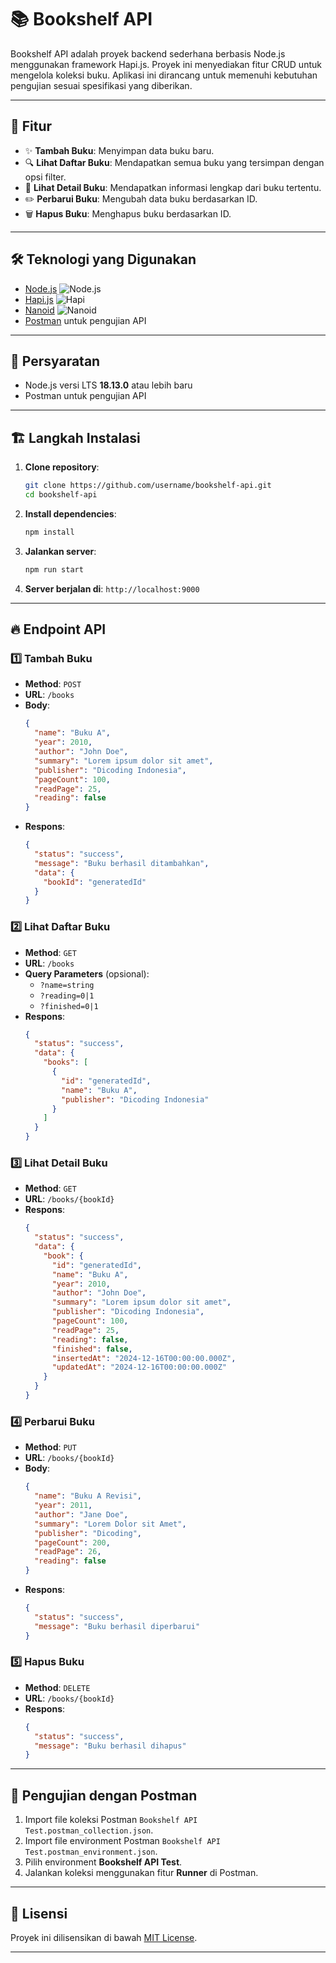 # 📚 Bookshelf API

Bookshelf API adalah proyek backend sederhana berbasis Node.js menggunakan framework Hapi.js. Proyek ini menyediakan fitur CRUD untuk mengelola koleksi buku. Aplikasi ini dirancang untuk memenuhi kebutuhan pengujian sesuai spesifikasi yang diberikan.

---

## 🚀 Fitur

- ✨ **Tambah Buku**: Menyimpan data buku baru.
- 🔍 **Lihat Daftar Buku**: Mendapatkan semua buku yang tersimpan dengan opsi filter.
- 🔎 **Lihat Detail Buku**: Mendapatkan informasi lengkap dari buku tertentu.
- ✏️ **Perbarui Buku**: Mengubah data buku berdasarkan ID.
- 🗑️ **Hapus Buku**: Menghapus buku berdasarkan ID.

---

## 🛠️ Teknologi yang Digunakan

- [Node.js](https://nodejs.org/) ![Node.js](https://img.shields.io/badge/Node.js-v18.13.0-green)
- [Hapi.js](https://hapi.dev/) ![Hapi](https://img.shields.io/badge/Hapi.js-%5E21.0.0-orange)
- [Nanoid](https://github.com/ai/nanoid) ![Nanoid](https://img.shields.io/badge/Nanoid-%5E4.0.0-blue)
- [Postman](https://www.postman.com/) untuk pengujian API

---

## 🚦 Persyaratan

- Node.js versi LTS **18.13.0** atau lebih baru
- Postman untuk pengujian API

---

## 🏗️ Langkah Instalasi

1. **Clone repository**:
   ```bash
   git clone https://github.com/username/bookshelf-api.git
   cd bookshelf-api
   ```
2. **Install dependencies**:
   ```bash
   npm install
   ```
3. **Jalankan server**:
   ```bash
   npm run start
   ```
4. **Server berjalan di**: `http://localhost:9000`

---

## 🔥 Endpoint API

### 1️⃣ Tambah Buku
- **Method**: `POST`
- **URL**: `/books`
- **Body**:
  ```json
  {
    "name": "Buku A",
    "year": 2010,
    "author": "John Doe",
    "summary": "Lorem ipsum dolor sit amet",
    "publisher": "Dicoding Indonesia",
    "pageCount": 100,
    "readPage": 25,
    "reading": false
  }
  ```
- **Respons**:
  ```json
  {
    "status": "success",
    "message": "Buku berhasil ditambahkan",
    "data": {
      "bookId": "generatedId"
    }
  }
  ```

### 2️⃣ Lihat Daftar Buku
- **Method**: `GET`
- **URL**: `/books`
- **Query Parameters** (opsional):
  - `?name=string`
  - `?reading=0|1`
  - `?finished=0|1`
- **Respons**:
  ```json
  {
    "status": "success",
    "data": {
      "books": [
        {
          "id": "generatedId",
          "name": "Buku A",
          "publisher": "Dicoding Indonesia"
        }
      ]
    }
  }
  ```

### 3️⃣ Lihat Detail Buku
- **Method**: `GET`
- **URL**: `/books/{bookId}`
- **Respons**:
  ```json
  {
    "status": "success",
    "data": {
      "book": {
        "id": "generatedId",
        "name": "Buku A",
        "year": 2010,
        "author": "John Doe",
        "summary": "Lorem ipsum dolor sit amet",
        "publisher": "Dicoding Indonesia",
        "pageCount": 100,
        "readPage": 25,
        "reading": false,
        "finished": false,
        "insertedAt": "2024-12-16T00:00:00.000Z",
        "updatedAt": "2024-12-16T00:00:00.000Z"
      }
    }
  }
  ```

### 4️⃣ Perbarui Buku
- **Method**: `PUT`
- **URL**: `/books/{bookId}`
- **Body**:
  ```json
  {
    "name": "Buku A Revisi",
    "year": 2011,
    "author": "Jane Doe",
    "summary": "Lorem Dolor sit Amet",
    "publisher": "Dicoding",
    "pageCount": 200,
    "readPage": 26,
    "reading": false
  }
  ```
- **Respons**:
  ```json
  {
    "status": "success",
    "message": "Buku berhasil diperbarui"
  }
  ```

### 5️⃣ Hapus Buku
- **Method**: `DELETE`
- **URL**: `/books/{bookId}`
- **Respons**:
  ```json
  {
    "status": "success",
    "message": "Buku berhasil dihapus"
  }
  ```

---

## 🧪 Pengujian dengan Postman

1. Import file koleksi Postman `Bookshelf API Test.postman_collection.json`.
2. Import file environment Postman `Bookshelf API Test.postman_environment.json`.
3. Pilih environment **Bookshelf API Test**.
4. Jalankan koleksi menggunakan fitur **Runner** di Postman.

---


## 📜 Lisensi

Proyek ini dilisensikan di bawah [MIT License](LICENSE).

---
